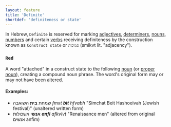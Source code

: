 ```yaml
---
layout: feature
title: 'Definite'
shortdef: 'definiteness or state'
---
```


In Hebrew, `Definite` is reserved for marking [adjectives](he-pos/ADJ), [determiners](he-pos/DET), [nouns](he-pos/NOUN), [numbers](he-pos/NUM) and certain [verbs](he-pos/VERB) receiving definiteness by the construction known as `Construct state` or `סמיכות` (smikvt lit. "adjacency").

### `Red`

A word "attached" in a construct state to the following [noun](he-pos/NOUN) (or [proper noun](he-pos/PROPN)), creating a compound noun phrase. The word's original form may or may not have been altered.

#### Examples:

* שמחת <b>בית</b> השואבה _fmxt <b>bit</b> hfvabh_ "Simchat Beit Hashoeivah (Jewish festival)" (unaltered written form)
* <b>אנשי</b> אשכולות _<b>anfi</b> afkvlvt_ "Renaissance men" (altered from original אנשים anfim)
